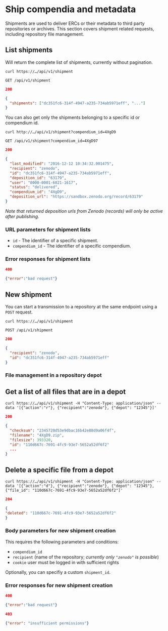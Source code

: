 # Ship compendia and metadata

Shipments are used to deliver ERCs or their metadata to third party repositories or archives. This section covers shipment related requests, including repository file management.

## List shipments

Will return the complete list of shipments, currently without pagination.

`curl https://…/api/v1/shipment`

`GET /api/v1/shipment`

```json
200

{
  "shipments": ["dc351fc6-314f-4947-a235-734ab5971eff", "..."]
}
```

You can also get only the shipments belonging to a specific id or compendium id.

`curl http://…/api/v1/shipment?compendium_id=4XgD9`

`GET /api/v1/shipment?compendium_id=4XgD97`

```json
200 

{
  "last_modified": "2016-12-12 10:34:32.001475",
  "recipient": "zenodo",
  "id": "dc351fc6-314f-4947-a235-734ab5971eff",
  "deposition_id": "63179",
  "user": "0000-0001-6021-1617",
  "status": "delivered",
  "compendium_id": "4XgD9",
  "deposition_url": "https://sandbox.zenodo.org/record/63179"
}
```

_Note that returned deposition urls from Zenodo (records) will only be active after publishing._

### URL parameters for shipment lists

- `id` - The identifier of a specific shipment.
- `compendium_id` - The identifier of a specific compendium.

### Error responses for shipment lists

```json
400

{"error":"bad request"}
```


## New shipment

You can start a transmission to a repository at the same endpoint using a `POST` request.

`curl https://…/api/v1/shipment`

`POST /api/v1/shipment`

```json
200

{
  "recipient": "zenodo",
  "id": "dc351fc6-314f-4947-a235-734ab5971eff"
}
```

### File management in a repository depot

## Get a list of all files that are in a depot

`curl https://…/api/v1/shipment
-H "Content-Type: application/json"
--data '[{"action":"r"}, {"recipient":"zenodo"}, {"depot": "12345"}]'
`

```json
200

{
  "checksum": "2345720d53e9dbac16b42e88d9a06f4f", 
  "filename": "4XgD9.zip", 
  "filesize": 393320, 
  "id": "110d667c-7691-4fc9-93e7-5652a52df6f2"
  ...
}
```

## Delete a specific file from a depot

`curl https://…/api/v1/shipment
-H "Content-Type: application/json"
--data '[{"action":"d"}, {"recipient":"zenodo"}, {"depot": "12345"}, {"file_id": "110d667c-7691-4fc9-93e7-5652a52df6f2"]'
`

```json
204

{
"deleted": "110d667c-7691-4fc9-93e7-5652a52df6f2"
}
```

### Body parameters for new shipment creation

This requires the following parameters and conditions:

- `compendium_id`
- `recipient` (name of the repository; _currently only `"zenodo"` is possible_)
- `cookie` user must be logged in with sufficient rights

Optionally, you can specifiy a custom `shipment_id`.

### Error responses for new shipment creation

```json
400

{"error":"bad request"}
```


```json
403

{"error": "insufficient permissions"}
```
